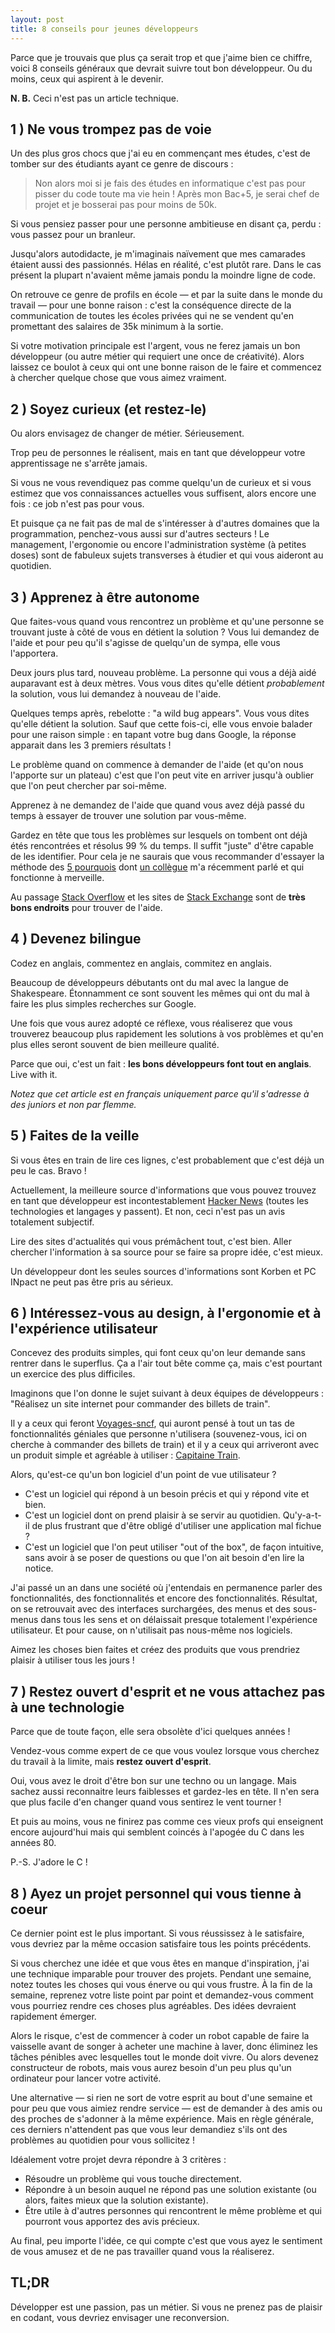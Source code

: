 ```yaml
---
layout: post
title: 8 conseils pour jeunes développeurs
---
```




Parce que je trouvais que plus ça serait trop et que j'aime bien ce chiffre, voici 8 conseils généraux que devrait suivre tout bon développeur. Ou du moins, ceux qui aspirent à le devenir.

**N. B.** Ceci n'est pas un article technique.



## 1 ) Ne vous trompez pas de voie

Un des plus gros chocs que j'ai eu en commençant mes études, c'est de tomber sur des étudiants ayant ce genre de discours :

> Non alors moi si je fais des études en informatique c'est pas pour pisser du code toute ma vie hein ! Après mon Bac+5, je serai chef de projet et je bosserai pas pour moins de 50k.

Si vous pensiez passer pour une personne ambitieuse en disant ça, perdu : vous passez pour un branleur.

Jusqu'alors autodidacte, je m'imaginais naïvement que mes camarades étaient aussi des passionnés. Hélas en réalité, c'est plutôt rare. Dans le cas présent la plupart n'avaient même jamais pondu la moindre ligne de code.

On retrouve ce genre de profils en école — et par la suite dans le monde du travail — pour une bonne raison : c'est la conséquence directe de la communication de toutes les écoles privées qui ne se vendent qu'en promettant des salaires de 35k minimum à la sortie.

Si votre motivation principale est l'argent, vous ne ferez jamais un bon développeur (ou autre métier qui requiert une once de créativité). Alors laissez ce boulot à ceux qui ont une bonne raison de le faire et commencez à chercher quelque chose que vous aimez vraiment.



## 2 ) Soyez curieux (et restez-le)

Ou alors envisagez de changer de métier. Sérieusement.

Trop peu de personnes le réalisent, mais en tant que développeur votre apprentissage ne s'arrête jamais.

Si vous ne vous revendiquez pas comme quelqu'un de curieux et si vous estimez que vos connaissances actuelles vous suffisent, alors encore une fois : ce job n'est pas pour vous.

Et puisque ça ne fait pas de mal de s'intéresser à d'autres domaines que la programmation, penchez-vous aussi sur d'autres secteurs ! Le management, l'ergonomie ou encore l'administration système (à petites doses) sont de fabuleux sujets transverses à étudier et qui vous aideront au quotidien.



## 3 ) Apprenez à être autonome

Que faites-vous quand vous rencontrez un problème et qu'une personne se trouvant juste à côté de vous en détient la solution ? Vous lui demandez de l'aide et pour peu qu'il s'agisse de quelqu'un de sympa, elle vous l'apportera.

Deux jours plus tard, nouveau problème. La personne qui vous a déjà aidé auparavant est à deux mètres. Vous vous dites qu'elle détient *probablement* la solution, vous lui demandez à nouveau de l'aide.

Quelques temps après, rebelotte : "a wild bug appears". Vous vous dites qu'elle détient la solution. Sauf que cette fois-ci, elle vous envoie balader pour une raison simple : en tapant votre bug dans Google, la réponse apparait dans les 3 premiers résultats !

Le problème quand on commence à demander de l'aide (et qu'on nous l'apporte sur un plateau) c'est que l'on peut vite en arriver jusqu'à oublier que l'on peut chercher par soi-même.

Apprenez à ne demandez de l'aide que quand vous avez déjà passé du temps à essayer de trouver une solution par vous-même.

Gardez en tête que tous les problèmes sur lesquels on tombent ont déjà étés rencontrées et résolus 99 % du temps. Il suffit "juste" d'être capable de les identifier. Pour cela je ne saurais que vous recommander d'essayer la méthode des [5 pourquois](http://en.wikipedia.org/wiki/5_Whys) dont [un collègue](http://twitter.com/mikaelrandy) m'a récemment parlé et qui fonctionne à merveille.

Au passage [Stack Overflow](http://stackoverflow.com/) et les sites de [Stack Exchange](http://stackexchange.com/sites) sont de **très bons endroits** pour trouver de l'aide.



## 4 ) Devenez bilingue

Codez en anglais, commentez en anglais, commitez en anglais.

Beaucoup de développeurs débutants ont du mal avec la langue de Shakespeare. Étonnamment ce sont souvent les mêmes qui ont du mal à faire les plus simples recherches sur Google.

Une fois que vous aurez adopté ce réflexe, vous réaliserez que vous trouverez beaucoup plus rapidement les solutions à vos problèmes et qu'en plus elles seront souvent de bien meilleure qualité.

Parce que oui, c'est un fait : **les bons développeurs font tout en anglais**. Live with it.

*Notez que cet article est en français uniquement parce qu'il s'adresse à des juniors et non par flemme.*



## 5 ) Faites de la veille

Si vous êtes en train de lire ces lignes, c'est probablement que c'est déjà un peu le cas. Bravo !

Actuellement, la meilleure source d'informations que vous pouvez trouvez en tant que développeur est incontestablement [Hacker News](http://news.ycombinator.com/) (toutes les technologies et langages y passent).  Et non, ceci n'est pas un avis totalement subjectif.

Lire des sites d'actualités qui vous prémâchent tout, c'est bien. Aller chercher l'information à sa source pour se faire sa propre idée, c'est mieux.

Un développeur dont les seules sources d'informations sont Korben et PC INpact ne peut pas être pris au sérieux.



## 6 ) Intéressez-vous au design, à l'ergonomie et à l'expérience utilisateur

Concevez des produits simples, qui font ceux qu'on leur demande sans rentrer dans le superflus. Ça a l'air tout bête comme ça, mais c'est pourtant un exercice des plus difficiles. 

Imaginons que l'on donne le sujet suivant à deux équipes de développeurs : "Réalisez un site internet pour commander des billets de train".

Il y a ceux qui feront [Voyages-sncf](http://www.voyages-sncf.com/), qui auront pensé à tout un tas de fonctionnalités géniales que personne n'utilisera (souvenez-vous, ici on cherche à commander des billets de train) et il y a ceux qui arriveront avec un produit simple et agréable à utiliser : [Capitaine Train](http://www.capitainetrain.com/).

Alors, qu'est-ce qu'un bon logiciel d'un point de vue utilisateur ? 

  * C'est un logiciel qui répond à un besoin précis et qui y répond vite et bien.
  * C'est un logiciel dont on prend plaisir à se servir au quotidien. Qu'y-a-t-il de plus frustrant que d'être obligé d'utiliser une application mal fichue ?
  * C'est un logiciel que l'on peut utiliser "out of the box", de façon intuitive, sans avoir à se poser de questions ou que l'on ait besoin d'en lire la notice.

J'ai passé un an dans une société où j'entendais en permanence parler des fonctionnalités, des fonctionnalités et encore des fonctionnalités. Résultat, on se retrouvait avec des interfaces surchargées, des menus et des sous-menus dans tous les sens et on délaissait presque totalement l'expérience utilisateur. Et pour cause, on n'utilisait pas nous-même nos logiciels.

Aimez les choses bien faites et créez des produits que vous prendriez plaisir à utiliser tous les jours !



## 7 ) Restez ouvert d'esprit et ne vous attachez pas à une technologie

Parce que de toute façon, elle sera obsolète d'ici quelques années !

Vendez-vous comme expert de ce que vous voulez lorsque vous cherchez du travail à la limite, mais **restez ouvert d'esprit**.

Oui, vous avez le droit d'être bon sur une techno ou un langage. Mais sachez aussi reconnaitre leurs faiblesses et gardez-les en tête. Il n'en sera que plus facile d'en changer quand vous sentirez le vent tourner !

Et puis au moins, vous ne finirez pas comme ces vieux profs qui enseignent encore aujourd'hui mais qui semblent coincés à l'apogée du C dans les années 80.

P.-S. J'adore le C !



## 8 ) Ayez un projet personnel qui vous tienne à coeur

Ce dernier point est le plus important. Si vous réussissez à le satisfaire, vous devriez par la même occasion satisfaire tous les points précédents.

Si vous cherchez une idée et que vous êtes en manque d'inspiration, j'ai une technique imparable pour trouver des projets. Pendant une semaine, notez toutes les choses qui vous énerve ou qui vous frustre. À la fin de la semaine, reprenez votre liste point par point et demandez-vous comment vous pourriez rendre ces choses plus agréables. Des idées devraient rapidement émerger.

Alors le risque, c'est de commencer à coder un robot capable de faire la vaisselle avant de songer à acheter une machine à laver, donc éliminez les tâches pénibles avec lesquelles tout le monde doit vivre. Ou alors devenez constructeur de robots, mais vous aurez besoin d'un peu plus qu'un ordinateur pour lancer votre activité.

Une alternative — si rien ne sort de votre esprit au bout d'une semaine et pour peu que vous aimiez rendre service — est de demander à des amis ou des proches de s'adonner à la même expérience. Mais en règle générale, ces derniers n'attendent pas que vous leur demandiez s'ils ont des problèmes au quotidien pour vous sollicitez !

Idéalement votre projet devra répondre à 3 critères :

  * Résoudre un problème qui vous touche directement.
  * Répondre à un besoin auquel ne répond pas une solution existante (ou alors, faites mieux que la solution existante).
  * Être utile à d'autres personnes qui rencontrent le même problème et qui pourront vous apportez des avis précieux.

Au final, peu importe l'idée, ce qui compte c'est que vous ayez le sentiment de vous amusez et de ne pas travailler quand vous la réaliserez.



## TL;DR

Développer est une passion, pas un métier. Si vous ne prenez pas de plaisir en codant, vous devriez envisager une reconversion.